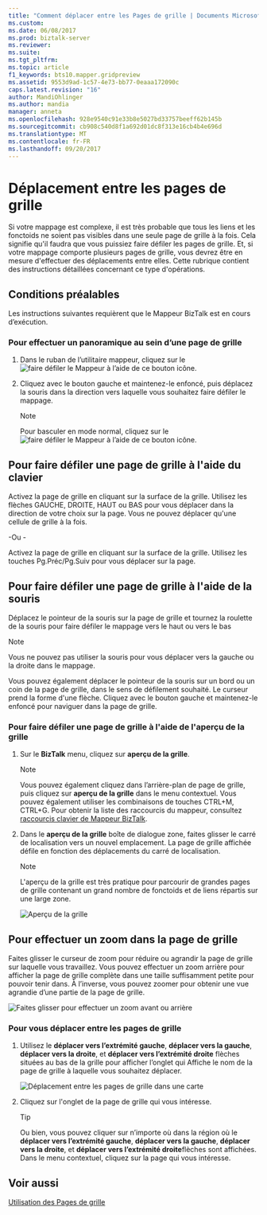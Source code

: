 ```yaml
---
title: "Comment déplacer entre les Pages de grille | Documents Microsoft"
ms.custom: 
ms.date: 06/08/2017
ms.prod: biztalk-server
ms.reviewer: 
ms.suite: 
ms.tgt_pltfrm: 
ms.topic: article
f1_keywords: bts10.mapper.gridpreview
ms.assetid: 9553d9ad-1c57-4e73-bb77-0eaaa172090c
caps.latest.revision: "16"
author: MandiOhlinger
ms.author: mandia
manager: anneta
ms.openlocfilehash: 928e9540c91e33b8e5027bd33757beeff62b145b
ms.sourcegitcommit: cb908c540d8f1a692d01dc8f313e16cb4b4e696d
ms.translationtype: MT
ms.contentlocale: fr-FR
ms.lasthandoff: 09/20/2017
---
```

# <a name="how-to-move-between-and-within-grid-pages"></a>Déplacement entre les pages de grille
Si votre mappage est complexe, il est très probable que tous les liens et les fonctoids ne soient pas visibles dans une seule page de grille à la fois. Cela signifie qu'il faudra que vous puissiez faire défiler les pages de grille. Et, si votre mappage comporte plusieurs pages de grille, vous devrez être en mesure d'effectuer des déplacements entre elles. Cette rubrique contient des instructions détaillées concernant ce type d'opérations.  
  
## <a name="prerequisites"></a>Conditions préalables  
 Les instructions suivantes requièrent que le Mappeur BizTalk est en cours d’exécution.  
  
### <a name="to-pan-within-a-grid-page"></a>Pour effectuer un panoramique au sein d’une page de grille  
  
1.  Dans le ruban de l’utilitaire mappeur, cliquez sur le ![faire défiler le Mappeur à l’aide de ce bouton](../core/media/mapper-pan-hand.gif "Mapper_Pan_Hand") icône.  
  
2.  Cliquez avec le bouton gauche et maintenez-le enfoncé, puis déplacez la souris dans la direction vers laquelle vous souhaitez faire défiler le mappage.  
  
    > [!NOTE]
    >  Pour basculer en mode normal, cliquez sur le ![faire défiler le Mappeur à l’aide de ce bouton](../core/media/mapper-pan-hand.gif "Mapper_Pan_Hand") icône.  
  
## <a name="to-scroll-within-a-grid-page-using-keyboard"></a>Pour faire défiler une page de grille à l'aide du clavier  
 Activez la page de grille en cliquant sur la surface de la grille. Utilisez les flèches GAUCHE, DROITE, HAUT ou BAS pour vous déplacer dans la direction de votre choix sur la page. Vous ne pouvez déplacer qu'une cellule de grille à la fois.  
  
 \-Ou -  
  
 Activez la page de grille en cliquant sur la surface de la grille. Utilisez les touches Pg.Préc/Pg.Suiv pour vous déplacer sur la page.  
  
## <a name="to-scroll-within-a-grid-page-using-mouse"></a>Pour faire défiler une page de grille à l'aide de la souris  
 Déplacez le pointeur de la souris sur la page de grille et tournez la roulette de la souris pour faire défiler le mappage vers le haut ou vers le bas  
  
> [!NOTE]
>  Vous ne pouvez pas utiliser la souris pour vous déplacer vers la gauche ou la droite dans le mappage.  
  
 Vous pouvez également déplacer le pointeur de la souris sur un bord ou un coin de la page de grille, dans le sens de défilement souhaité. Le curseur prend la forme d'une flèche. Cliquez avec le bouton gauche et maintenez-le enfoncé pour naviguer dans la page de grille.  
  
### <a name="to-scroll-within-a-grid-page-by-using-the-grid-preview"></a>Pour faire défiler une page de grille à l'aide de l'aperçu de la grille  
  
1.  Sur le **BizTalk** menu, cliquez sur **aperçu de la grille**.  
  
    > [!NOTE]
    >  Vous pouvez également cliquez dans l’arrière-plan de page de grille, puis cliquez sur **aperçu de la grille** dans le menu contextuel. Vous pouvez également utiliser les combinaisons de touches CTRL+M, CTRL+G. Pour obtenir la liste des raccourcis du mappeur, consultez [raccourcis clavier de Mappeur BizTalk](../core/biztalk-mapper-keyboard-shortcuts.md).  
  
2.  Dans le **aperçu de la grille** boîte de dialogue zone, faites glisser le carré de localisation vers un nouvel emplacement. La page de grille affichée défile en fonction des déplacements du carré de localisation.  
  
    > [!NOTE]
    >  L'aperçu de la grille est très pratique pour parcourir de grandes pages de grille contenant un grand nombre de fonctoids et de liens répartis sur une large zone.  
  
     ![Aperçu de la grille](../core/media/gridpreview.gif "GridPreview")  
  
## <a name="to-zoom-the-grid-page"></a>Pour effectuer un zoom dans la page de grille  
 Faites glisser le curseur de zoom pour réduire ou agrandir la page de grille sur laquelle vous travaillez. Vous pouvez effectuer un zoom arrière pour afficher la page de grille complète dans une taille suffisamment petite pour pouvoir tenir dans. À l’inverse, vous pouvez zoomer pour obtenir une vue agrandie d’une partie de la page de grille.  
  
 ![Faites glisser pour effectuer un zoom avant ou arrière](../core/media/zoom-gridpage.gif "Zoom_gridpage")  
  
### <a name="to-move-between-grid-pages"></a>Pour vous déplacer entre les pages de grille  
  
1.  Utilisez le **déplacer vers l’extrémité gauche**, **déplacer vers la gauche**, **déplacer vers la droite**, et **déplacer vers l’extrémité droite** flèches situées au bas de la grille pour afficher l’onglet qui Affiche le nom de la page de grille à laquelle vous souhaitez déplacer.  
  
     ![Déplacement entre les pages de grille dans une carte](../core/media/move-between-grid-pages.gif "Move_between_grid_pages")  
  
2.  Cliquez sur l'onglet de la page de grille qui vous intéresse.  
  
    > [!TIP]
    >  Ou bien, vous pouvez cliquer sur n’importe où dans la région où le **déplacer vers l’extrémité gauche**, **déplacer vers la gauche**, **déplacer vers la droite**, et **déplacer vers l’extrémité droite**flèches sont affichées. Dans le menu contextuel, cliquez sur la page qui vous intéresse.  
  
## <a name="see-also"></a>Voir aussi  
 [Utilisation des Pages de grille](../core/working-with-grid-pages.md)